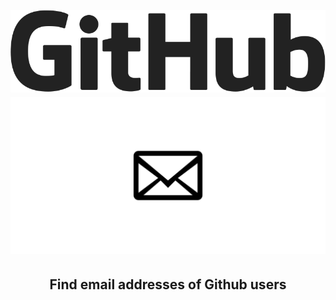 
<h1 align="center">
  <br>
  <a href="https://github.com/rizwansoaib/Github-Email-Finder/"><img src="github.png" alt="Zen"></a>
  <a href="https://github.com/rizwansoaib/Github-Email-Finder/"><img src="mail.png" alt="Zen"></a>
</h1>

<h2 align="center">Find email addresses of Github users</h2>


